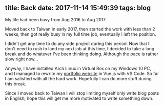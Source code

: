 title: Back
date: 2017-11-14 15:49:39
tags: blog
---

My life had been busy from Aug 2016 to Aug 2017.
<!--more-->

Moved back to Taiwan in early 2017, then started the work with less than 2 weeks, then got really busy in my full time job, eventually I left the position.

I didn't get any time to do any side project during this period. Now  that I don't need to rush to land my next job at this time, I decided to take a long break and do whatever I've been thinking doing. Although the pace is rather slow right now...

Anyway, I have installed Arch Linux in Virtual Box on my Windows 10 PC, and I managed to rewrite my [portfolio website](https://fsworld009.github,io/) in Vue.js with VS Code. So far I am satisfied with all the hard work. Hopefully I can do more stuff during this break.

Since I moved back to Taiwan I will stop limiting myself only write blog posts in English, hope this will get me more motivated to write something down.
